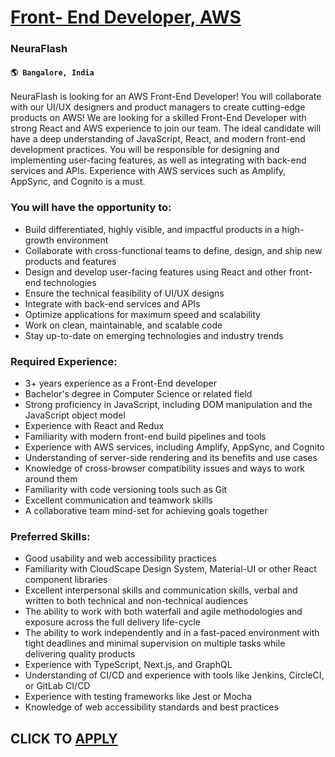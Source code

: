 # [Front- End Developer, AWS](https://www.remotewlb.com/apply/front-end-developer-aws)  
### NeuraFlash  
#### `🌎 Bangalore, India`  

NeuraFlash is looking for an AWS Front-End Developer! You will collaborate with our UI/UX designers and product managers to create cutting-edge products on AWS! We are looking for a skilled Front-End Developer with strong React and AWS experience to join our team. The ideal candidate will have a deep understanding of JavaScript, React, and modern front-end development practices. You will be responsible for designing and implementing user-facing features, as well as integrating with back-end services and APIs. Experience with AWS services such as Amplify, AppSync, and Cognito is a must.

### You will have the opportunity to:

  * Build differentiated, highly visible, and impactful products in a high-growth environment
  * Collaborate with cross-functional teams to define, design, and ship new products and features
  * Design and develop user-facing features using React and other front-end technologies
  * Ensure the technical feasibility of UI/UX designs
  * Integrate with back-end services and APIs
  * Optimize applications for maximum speed and scalability
  * Work on clean, maintainable, and scalable code
  * Stay up-to-date on emerging technologies and industry trends

### Required Experience:

  * 3+ years experience as a Front-End developer
  * Bachelor's degree in Computer Science or related field
  * Strong proficiency in JavaScript, including DOM manipulation and the JavaScript object model
  * Experience with React and Redux
  * Familiarity with modern front-end build pipelines and tools
  * Experience with AWS services, including Amplify, AppSync, and Cognito
  * Understanding of server-side rendering and its benefits and use cases
  * Knowledge of cross-browser compatibility issues and ways to work around them
  * Familiarity with code versioning tools such as Git
  * Excellent communication and teamwork skills
  * A collaborative team mind-set for achieving goals together

### Preferred Skills:

  * Good usability and web accessibility practices
  * Familiarity with CloudScape Design System, Material-UI or other React component libraries
  * Excellent interpersonal skills and communication skills, verbal and written to both technical and non-technical audiences
  * The ability to work with both waterfall and agile methodologies and exposure across the full delivery life-cycle
  * The ability to work independently and in a fast-paced environment with tight deadlines and minimal supervision on multiple tasks while delivering quality products
  * Experience with TypeScript, Next.js, and GraphQL
  * Understanding of CI/CD and experience with tools like Jenkins, CircleCI, or GitLab CI/CD
  * Experience with testing frameworks like Jest or Mocha
  * Knowledge of web accessibility standards and best practices

  
## CLICK TO [APPLY](https://www.remotewlb.com/apply/front-end-developer-aws)

